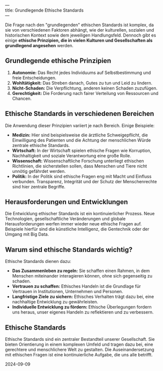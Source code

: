 —  
title: Grundlegende Ethische Standards  
—

Die Frage nach den "grundlegenden" ethischen Standards ist komplex, da sie von verschiedenen Faktoren abhängt, wie der kulturellen, sozialen und historischen Kontext sowie dem jeweiligen Handlungsfeld. Dennoch gibt es einige **ethische Prinzipien, die in vielen Kulturen und Gesellschaften als grundlegend angesehen** werden.

## Grundlegende ethische Prinzipien

1. **Autonomie:** Das Recht jedes Individuums auf Selbstbestimmung und freie Entscheidungen.  
2. **Wohltätigkeit:** Das Streben danach, Gutes zu tun und Leid zu lindern.  
3. **Nicht-Schaden:** Die Verpflichtung, anderen keinen Schaden zuzufügen.  
4. **Gerechtigkeit:** Die Forderung nach fairer Verteilung von Ressourcen und Chancen.

## Ethische Standards in verschiedenen Bereichen

Die Anwendung dieser Prinzipien variiert je nach Bereich. Einige Beispiele:

* **Medizin:** Hier sind beispielsweise die ärztliche Schweigepflicht, die Einwilligung des Patienten und die Achtung der menschlichen Würde zentrale ethische Standards.  
* **Wirtschaft:** In der Wirtschaft spielen ethische Fragen wie Korruption, Nachhaltigkeit und soziale Verantwortung eine große Rolle.  
* **Wissenschaft:** Wissenschaftliche Forschung unterliegt ethischen Richtlinien, die sicherstellen sollen, dass Menschen und Tiere nicht unnötig gefährdet werden.  
* **Politik:** In der Politik sind ethische Fragen eng mit Macht und Einfluss verbunden. Transparenz, Integrität und der Schutz der Menschenrechte sind hier zentrale Begriffe.

## Herausforderungen und Entwicklungen

Die Entwicklung ethischer Standards ist ein kontinuierlicher Prozess. Neue Technologien, gesellschaftliche Veränderungen und globale Herausforderungen werfen immer wieder neue ethische Fragen auf. Beispiele hierfür sind die künstliche Intelligenz, die Gentechnik oder der Umgang mit Big Data.

## Warum sind ethische Standards wichtig?

Ethische Standards dienen dazu:

* **Das Zusammenleben zu regeln:** Sie schaffen einen Rahmen, in dem Menschen miteinander interagieren können, ohne sich gegenseitig zu schaden.  
* **Vertrauen zu schaffen:** Ethisches Handeln ist die Grundlage für Vertrauen in Institutionen, Unternehmen und Personen.  
* **Langfristige Ziele zu sichern:** Ethisches Verhalten trägt dazu bei, eine nachhaltige Entwicklung zu gewährleisten.  
* **Individuelle Entwicklung zu fördern:** Ethische Überlegungen fordern uns heraus, unser eigenes Handeln zu reflektieren und zu verbessern.

## Ethische Standards

Ethische Standards sind ein zentraler Bestandteil unserer Gesellschaft. Sie bieten Orientierung in einem komplexen Umfeld und tragen dazu bei, eine gerechtere und menschlichere Welt zu gestalten. Die Auseinandersetzung mit ethischen Fragen ist eine kontinuierliche Aufgabe, die uns alle betrifft.

2024-09-09
